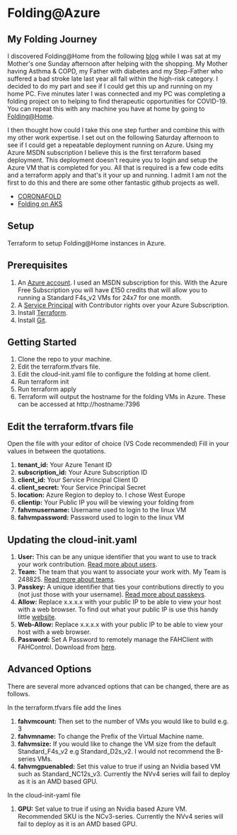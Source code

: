 # Folding@Azure

## My Folding Journey

I discovered Folding@Home from the following [blog](https://foldingathome.org/2020/03/10/covid19-update/) while I was sat at my Mother's one Sunday afternoon after helping with the shopping. My Mother having Asthma & COPD, my Father with diabetes and my Step-Father who suffered a bad stroke late last year all fall within the high-risk category. I decided to do my part and see if I could get this up and running on my home PC. Five minutes later I was connected and my PC was completing a folding project on to helping to find therapeutic opportunities for COVID-19. You can repeat this with any machine you have at home by going to [Folding@Home](https://foldingathome.org/start-folding/).

I then thought how could I take this one step further and combine this with my other work expertise. I set out on the following Saturday afternoon to see if I could get a repeatable deployment running on Azure. Using my Azure MSDN subscription I believe this is the first terraform based deployment. This deployment doesn't require you to login and setup the Azure VM that is completed for you. All that is required is a few code edits and a terraform apply and that's it your up and running. I admit I am not the first to do this and there are some other fantastic github projects as well.

- [CORONAFOLD](https://github.com/CentareGroup/folding-at-centare)
- [Folding on AKS](https://github.com/cmilanf/docker-foldingathome)

## Setup

Terraform to setup Folding@Home instances in Azure.

## Prerequisites

1. An [Azure account](https://azure.microsoft.com/en-us/free/). I used an MSDN subscription for this. With the Azure Free Subscription you will have £150 credits that will allow you to running a Standard F4s_v2 VMs for 24x7 for one month.
1. A [Service Principal](https://docs.microsoft.com/en-us/azure/active-directory/develop/howto-create-service-principal-portal) with Contributor rights over your Azure Subscription.
1. Install [Terraform](https://www.terraform.io/downloads.html).
1. Install [Git](https://git-scm.com/downloads).

## Getting Started

1. Clone the repo to your machine.
1. Edit the terraform.tfvars file.
1. Edit the cloud-init.yaml file to configure the folding at home client.
1. Run terraform init
1. Run terraform apply
1. Terraform will output the hostname for the folding VMs in Azure. These can be accessed at http://hostname:7396

## Edit the terraform.tfvars file

Open the file with your editor of choice (VS Code recommended) Fill in your values in between the quotations.

1. **tenant_id:** Your Azure Tenant ID
1. **subscription_id:** Your Azure Subscription ID
1. **client_id:** Your Service Principal Client ID
1. **client_secret:** Your Service Principal Secret
1. **location:** Azure Region to deploy to. I chose West Europe
1. **clientip:** Your Public IP you will be viewing your folding from
1. **fahvmusername:** Username used to login to the linux VM
1. **fahvmpassword:** Password used to login to the linux VM

## Updating the cloud-init.yaml

1. **User:** This can be any unique identifier that you want to use to track your work contribution. [Read more about users](https://foldingathome.org/support/faq/stats-teams-usernames/).
1. **Team:** The team that you want to associate your work with. My Team is 248825. [Read more about teams](https://foldingathome.org/support/faq/stats-teams-usernames/).
1. **Passkey:** A unique identifier that ties your contributions directly to you (not just those with your username). [Read more about passkeys](https://foldingathome.org/support/faq/points/passkey/).
1. **Allow:** Replace x.x.x.x with your public IP to be able to view your host with a web browser. To find out what your public IP is use this handy little [website](https://www.whatismyip.com/).
1. **Web-Allow:** Replace x.x.x.x with your public IP to be able to view your host with a web browser.
1. **Password:** Set A Password to remotely manage the FAHClient with FAHControl. Download from [here](https://foldingathome.org/alternative-downloads/).

## Advanced Options

There are several more advanced options that can be changed, there are as follows.

In the terraform.tfvars file add the lines
1. **fahvmcount:** Then set to the number of VMs you would like to build e.g. 3
1. **fahvmname:** To change the Prefix of the Virtual Machine name.
1. **fahvmsize:**  If you would like to change the VM size from the default Standard_F4s_v2 e.g Standard_D2s_v2. I would not recommend the B-series VMs.
1. **fahvmgpuenabled:** Set this value to true if using an Nvidia based VM such as Standard_NC12s_v3. Currently the NVv4 series will fail to deploy as it is an AMD based GPU.

In the cloud-init-yaml file
1. **GPU:** Set value to true if using an Nvidia based Azure VM. Recommended SKU is the NCv3-series. Currently the NVv4 series will fail to deploy as it is an AMD based GPU.